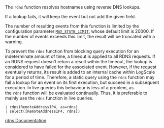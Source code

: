 The `rdns` function resolves hostnames using reverse DNS lookups.

If a lookup fails, it will keep the event but not add the given field.

The number of resulting events from this function is limited by the configuration parameter [`MAX_STATE_LIMIT`](https://library.humio.com/falcon-logscale-self-hosted/envar-max-state-limit.html), whose default limit is 20000. If the number of events exceeds this limit, the result will be truncated with a warning.

To prevent the `rdns` function from blocking query execution for an indeterminate amount of time, a timeout is applied to all RDNS requests. If an RDNS request doesn't return a result within the timeout, the lookup is considered to have failed for the associated event. However, if the request eventually returns, its result is added to an internal cache within LogScale for a period of time. Therefore, a static query using the `rdns` function may fail a lookup for an event on its first execution, but succeed in a subsequent execution. In live queries this behaviour is less of a problem, as the `rdns` function will be evaluated continually. Thus, it is preferable to mainly use the `rdns` function in live queries.

```
| rdns(RemoteAddressIP4, as=rdns)
| select([RemoteAddressIP4, rdns])
```

[rdns Documentation](https://library.humio.com/data-analysis/functions-rdns.html)
